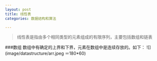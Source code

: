 ```yaml
---
layout: post
title: 线性表
categories: 数据结构和算法

---
```


>线性表是指由多个相同类型的元素组成的有限序列，主要包括数组和链表

###数组
数组中有确定的上界和下界，元素在数组中是连续存放的。如下：
![](image/datastructure/arr.jpeg ＝180*60)

